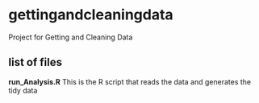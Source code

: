 # gettingandcleaningdata
Project for Getting and Cleaning Data 

## list of files
<b>run_Analysis.R</b>     This is the R script that reads the data and generates the tidy data
